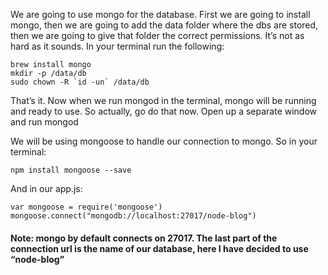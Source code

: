 We are going to use mongo for the database. First we are going to install mongo, then we are going to add the data folder where the dbs are stored, then we are going to give that folder the correct permissions. It’s not as hard as it sounds. In your terminal run the following:

```
brew install mongo
mkdir -p /data/db
sudo chown -R `id -un` /data/db
```

That’s it. Now when we run mongod in the terminal, mongo will be running and ready to use. So actually, go do that now. Open up a separate window and run mongod

We will be using mongoose to handle our connection to mongo. So in your terminal:

```
npm install mongoose --save
```

And in our app.js:

```
var mongoose = require('mongoose')
mongoose.connect("mongodb://localhost:27017/node-blog")
```

#### Note: mongo by default connects on 27017. The last part of the connection url is the name of our database, here I have decided to use “node-blog”
